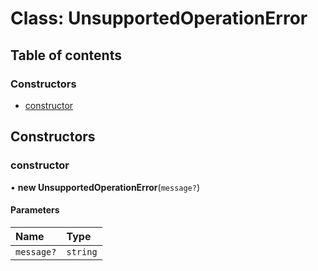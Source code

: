 # Class: UnsupportedOperationError

## Table of contents

### Constructors

- [constructor](UnsupportedOperationError.md#constructor)

## Constructors

### constructor

• **new UnsupportedOperationError**(`message?`)

#### Parameters

| Name | Type |
| :------ | :------ |
| `message?` | `string` |
